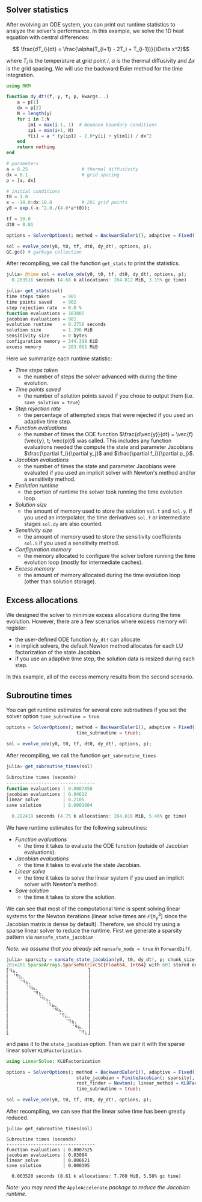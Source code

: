 
## Solver statistics

After evolving an ODE system, you can print out runtime statistics to analyze the solver's performance. In this example, we solve the 1D heat equation with central differences:

```math
    \frac{dT_i}{dt} = \frac{\alpha(T_{i+1} - 2T_i + T_{i-1})}{\Delta x^2}
```
where $T_i$ is the temperature at grid point $i$, $\alpha$ is the thermal diffusivity and $\Delta x$ is the grid spacing. We will use the backward Euler method for the time integration.

```julia
using RKM

function dy_dt!(f, y, t; p, kwargs...)
    a = p[1]
    dx = p[2]
    N = length(y)
    for i in 1:N
        im1 = max(i-1, 1)  # Neumann boundary conditions
        ip1 = min(i+1, N)
        f[i] = a * (y[ip1] - 2.0*y[i] + y[im1]) / dx^2
    end
    return nothing
end

# parameters
a = 0.25                    # thermal diffusivity
dx = 0.1                    # grid spacing
p = [a, dx]

# initial conditions
t0 = 1.0
x = -10.0:dx:10.0           # 201 grid points
y0 = exp.(-x.^2.0./(4.0*a*t0));

tf = 10.0
dt0 = 0.01

options = SolverOptions(; method = BackwardEuler1(), adaptive = Fixed(),);

sol = evolve_ode(y0, t0, tf, dt0, dy_dt!, options, p);
GC.gc() # garbage collection
```

After recompiling, we call the function `get_stats` to print the statistics.

```julia
julia> @time sol = evolve_ode(y0, t0, tf, dt0, dy_dt!, options, p);
  0.283516 seconds (4.68 k allocations: 284.812 MiB, 3.15% gc time)

julia> get_stats(sol)
time steps taken     = 901
time points saved    = 902
step rejection rate  = 0.0 %
function evaluations = 183805
jacobian evaluations = 901
evolution runtime    = 0.2758 seconds
solution size        = 1.390 MiB
sensitivity size     = 0 bytes
configuration memory = 344.398 KiB
excess memory        = 283.061 MiB
```

Here we summarize each runtime statistic:

- *Time steps taken*
    - the number of steps the solver advanced with during the time evolution.
- *Time points saved*
    - the number of solution points saved if you chose to output them (i.e. `save_solution = true`)
- *Step rejection rate*
    - the percentage of attempted steps that were rejected if you used an adaptive time step.
- *Function evaluations*
    - the number of times the ODE function $\frac{d\vec{y}}{dt} = \vec{f}(\vec{y}, t; \vec{p})$ was called. This includes any function evaluations needed the compute the state and parameter Jacobians $\frac{\partial f_i}{\partial y_j}$ and $\frac{\partial f_i}{\partial p_j}$.
- *Jacobian evaluations*
    - the number of times the state and parameter Jacobians were evaluated if you used an implicit solver with Newton's method and/or a sensitivity method.
- *Evolution runtime*
    - the portion of runtime the solver took running the time evolution loop.
- *Solution size*
    - the amount of memory used to store the solution `sol.t` and `sol.y`. If you used an interpolator, the time derivatives `sol.f` or intermediate stages `sol.dy` are also counted.
- *Sensitivity size*
    - the amount of memory used to store the sensitivity coefficients `sol.S` if you used a sensitivity method.
- *Configuration memory*
    - the memory allocated to configure the solver before running the time evolution loop (mostly for intermediate caches).
- *Excess memory*
    - the amount of memory allocated during the time evolution loop (other than solution storage).

## Excess allocations

We designed the solver to minimize excess allocations during the time evolution. However, there are a few scenarios where excess memory will register:

- the user-defined ODE function `dy_dt!` can allocate.
- in implicit solvers, the default Newton method allocates for each LU factorization of the state Jacobian.
- if you use an adaptive time step, the solution data is resized during each step.

In this example, all of the excess memory results from the second scenario.

## Subroutine times

You can get runtime estimates for several core subroutines if you set the solver option `time_subroutine = true`.

```julia
options = SolverOptions(; method = BackwardEuler1(), adaptive = Fixed(),
                          time_subroutine = true);

sol = evolve_ode(y0, t0, tf, dt0, dy_dt!, options, p);
```

After recompiling, we call the function `get_subroutine_times`

```julia
julia> get_subroutine_times(sol)

Subroutine times (seconds)
---------------------------------
function evaluations | 0.0007858
jacobian evaluations | 0.04612
linear solve         | 0.2105
save solution        | 0.0001904

  0.282419 seconds (4.75 k allocations: 284.816 MiB, 5.46% gc time)
```

We have runtime estimates for the following subroutines:
- *Function evaluations*
    - the time it takes to evaluate the ODE function (outside of Jacobian evaluations).
- *Jacobian evaluations*
    - the time it takes to evaluate the state Jacobian.
- *Linear solve*
    - the time it takes to solve the linear system if you used an implicit solver with Newton's method.
- *Save solution*
    - the time it takes to store the solution.

We can see that most of the computational time is spent solving linear systems for the Newton iterations (linear solve times are $\mathcal{O}(n_y^3)$ since the Jacobian matrix is dense by default). Therefore, we should try using a sparse linear solver to reduce the runtime. First we generate a sparsity pattern via `nansafe_state_jacobian`

*Note: we assume that you already set* `nansafe_mode = true` *in* `ForwardDiff`.

```julia
julia> sparsity = nansafe_state_jacobian(y0, t0, dy_dt!, p; chunk_size = 1)
201×201 SparseArrays.SparseMatrixCSC{Float64, Int64} with 601 stored entries:
⎡⠻⣦⡀⠀⠀⠀⠀⠀⠀⠀⠀⠀⠀⠀⠀⠀⠀⠀⠀⠀⠀⠀⠀⠀⎤
⎢⠀⠈⠻⣦⡀⠀⠀⠀⠀⠀⠀⠀⠀⠀⠀⠀⠀⠀⠀⠀⠀⠀⠀⠀⎥
⎢⠀⠀⠀⠈⠻⣦⡀⠀⠀⠀⠀⠀⠀⠀⠀⠀⠀⠀⠀⠀⠀⠀⠀⠀⎥
⎢⠀⠀⠀⠀⠀⠈⠻⣦⡀⠀⠀⠀⠀⠀⠀⠀⠀⠀⠀⠀⠀⠀⠀⠀⎥
⎢⠀⠀⠀⠀⠀⠀⠀⠈⠻⣦⡀⠀⠀⠀⠀⠀⠀⠀⠀⠀⠀⠀⠀⠀⎥
⎢⠀⠀⠀⠀⠀⠀⠀⠀⠀⠈⠻⣦⡀⠀⠀⠀⠀⠀⠀⠀⠀⠀⠀⠀⎥
⎢⠀⠀⠀⠀⠀⠀⠀⠀⠀⠀⠀⠈⠻⣦⡀⠀⠀⠀⠀⠀⠀⠀⠀⠀⎥
⎢⠀⠀⠀⠀⠀⠀⠀⠀⠀⠀⠀⠀⠀⠈⠻⣦⡀⠀⠀⠀⠀⠀⠀⠀⎥
⎢⠀⠀⠀⠀⠀⠀⠀⠀⠀⠀⠀⠀⠀⠀⠀⠈⠻⣦⡀⠀⠀⠀⠀⠀⎥
⎢⠀⠀⠀⠀⠀⠀⠀⠀⠀⠀⠀⠀⠀⠀⠀⠀⠀⠈⠻⣦⡀⠀⠀⠀⎥
⎢⠀⠀⠀⠀⠀⠀⠀⠀⠀⠀⠀⠀⠀⠀⠀⠀⠀⠀⠀⠈⠻⣦⡀⠀⎥
⎣⠀⠀⠀⠀⠀⠀⠀⠀⠀⠀⠀⠀⠀⠀⠀⠀⠀⠀⠀⠀⠀⠈⠻⣦⎦
```
and pass it to the `state_jacobian` option. Then we pair it with the sparse linear solver `KLUFactorization`.

```julia
using LinearSolve: KLUFactorization

options = SolverOptions(; method = BackwardEuler1(), adaptive = Fixed(),
                          state_jacobian = FiniteJacobian(; sparsity),
                          root_finder = Newton(; linear_method = KLUFactorization(),),
                          time_subroutine = true);

sol = evolve_ode(y0, t0, tf, dt0, dy_dt!, options, p);
```

After recompiling, we can see that the linear solve time has been greatly reduced.

```
julia> get_subroutine_times(sol)

Subroutine times (seconds)
---------------------------------
function evaluations | 0.0007525
jacobian evaluations | 0.03084
linear solve         | 0.006621
save solution        | 0.000195

  0.063520 seconds (8.61 k allocations: 7.760 MiB, 5.58% gc time)
```

*Note: you may need the* `AppleAccelerate` *package to reduce the Jacobian runtime.*